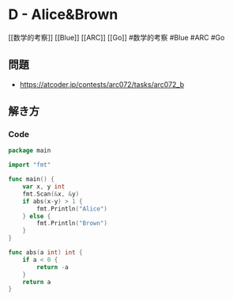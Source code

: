 # D - Alice&Brown
[[数学的考察]] [[Blue]] [[ARC]] [[Go]]
#数学的考察 #Blue #ARC #Go 

## 問題
- https://atcoder.jp/contests/arc072/tasks/arc072_b

## 解き方
### Code
```go
package main

import "fmt"

func main() {
	var x, y int
	fmt.Scan(&x, &y)
	if abs(x-y) > 1 {
		fmt.Println("Alice")
	} else {
		fmt.Println("Brown")
	}
}

func abs(a int) int {
	if a < 0 {
		return -a
	}
	return a
}
```